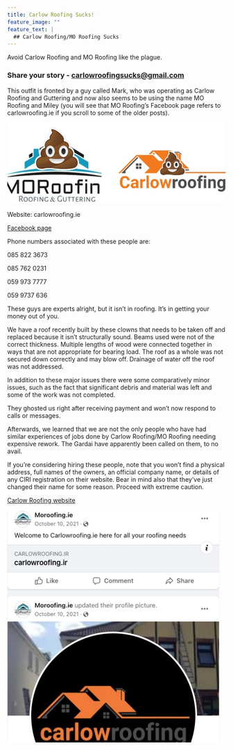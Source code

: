 ```yaml
---
title: Carlow Roofing Sucks!
feature_image: ""
feature_text: |
  ## Carlow Roofing/MO Roofing Sucks
---
```


Avoid Carlow Roofing and MO Roofing like the plague. 

### Share your story - carlowroofingsucks@gmail.com

This outfit is fronted by a guy called Mark, who was operating as Carlow Roofing and Guttering and now also seems to be using the name MO Roofing and Miley (you will see that MO Roofing’s Facebook page refers to carlowroofing.ie if you scroll to some of the older posts). 

![Logos](carlow_logos.jpg "Logos")

Website: carlowroofing.ie

[Facebook page](https://www.facebook.com/Moroofingie-100939119043533)

Phone numbers associated with these people are:

085 822 3673

085 762 0231

059 973 7777

059 9737 636


These guys are experts alright, but it isn’t in roofing. It’s in getting your money out of you.

We have a roof recently built by these clowns that needs to be taken off and replaced because it isn’t structurally sound.
Beams used were not of the correct thickness. 
Multiple lengths of wood were connected together in ways that are not appropriate for bearing load.
The roof as a whole was not secured down correctly and may blow off.
Drainage of water off the roof was not addressed.

In addition to these major issues there were some comparatively minor issues, such as the fact that significant debris and material was left and some of the work was not completed.

They ghosted us right after receiving payment and won’t now respond to calls or messages.

Afterwards, we learned that we are not the only people who have had similar experiences of jobs done by Carlow Roofing/MO Roofing needing expensive rework. The Gardai have apparently been called on them, to no avail.

If you’re considering hiring these people, note that you won’t find a physical address, full names of the owners, an official company name, or details of any CIRI registration on their website. Bear in mind also that they’ve just changed their name for some reason. Proceed with extreme caution.



[Carlow Roofing website](https://www.carlowroofing.ie/)

![Logos](carlow_facebook.jpg "Logos")
